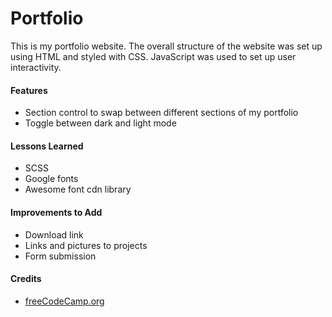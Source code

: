 # Portfolio
This is my portfolio website. The overall structure of the website was set up using HTML and styled with CSS. JavaScript was used to set up user interactivity.

<h4>Features</h4>
  <ul>
    <li>Section control to swap between different sections of my portfolio
    <li>Toggle between dark and light mode
  </ul>

<h4>Lessons Learned</h4>
  <ul>
    <li>SCSS
    <li>Google fonts
    <li>Awesome font cdn library
  </ul>

<h4>Improvements to Add</h4>
  <ul>
    <li>Download link
    <li>Links and pictures to projects
    <li>Form submission
  </ul>

<h4>Credits</h4>
  <ul>
    <li><a href="https://www.youtube.com/watch?v=xV7S8BhIeBo">freeCodeCamp.org</a>
  </ul>
